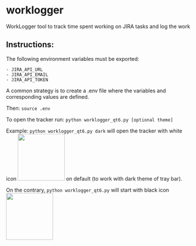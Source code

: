 # worklogger
WorkLogger tool to track time spent working on JIRA tasks and log the work

## Instructions:

The following environment variables must be exported:
```
- JIRA_API_URL
- JIRA_API_EMAIL
- JIRA_API_TOKEN
```

A common strategy is to create a .env file where the variables and corresponding values are defined.

Then:
```source .env```

To open the tracker run:
```python worklogger_qt6.py [optional theme]```

Example: ```python worklogger_qt6.py dark``` will open the tracker with white icon <img src="https://drive.usercontent.google.com/download?id=19vglgXt_tTVe1LMzIelu9-8KuZLJR5Bj" width="128"/> on default (to work with dark theme of tray bar). 

On the contrary, ```python worklogger_qt6.py``` will start with black icon <img src="https://drive.usercontent.google.com/download?id=1ROXlU1Zuj5BCrxGGDkQjgcOH-L0OYWUl" width="128"/>
